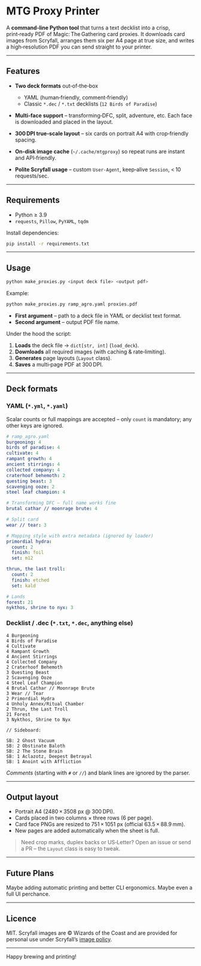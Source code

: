 # MTG Proxy Printer

A **command‑line Python tool** that turns a text decklist into a crisp, print‑ready PDF of Magic: The Gathering card proxies.  It downloads card images from Scryfall, arranges them six per A4 page at true size, and writes a high‑resolution PDF you can send straight to your printer.

---

## Features

* **Two deck formats** out‑of‑the‑box

  * YAML (human‑friendly, comment‑friendly)
  * Classic `*.dec` / `*.txt` decklists (`12 Birds of Paradise`)
* **Multi‑face support** – transforming‑DFC, split, adventure, etc. Each face is downloaded and placed in the layout.
* **300 DPI true‑scale layout** – six cards on portrait A4 with crop‑friendly spacing.
* **On‑disk image cache** (`~/.cache/mtgproxy`) so repeat runs are instant and API‑friendly.
* **Polite Scryfall usage** – custom `User‑Agent`, keep‑alive `Session`, < 10 requests/sec.

---

## Requirements

* Python ≥ 3.9
* `requests`, `Pillow`, `PyYAML`, `tqdm`

Install dependencies:

```bash
pip install -r requirements.txt
```

---

## Usage

```bash
python make_proxies.py <input deck file> <output pdf>
```

Example:

```bash
python make_proxies.py ramp_agro.yaml proxies.pdf
```

* **First argument** – path to a deck file in YAML or decklist text format.
* **Second argument** – output PDF file name.

Under the hood the script:

1. **Loads** the deck file → `dict[str, int]` (`load_deck`).
2. **Downloads** all required images (with caching & rate‑limiting).
3. **Generates** page layouts (`Layout` class).
4. **Saves** a multi‑page PDF at 300 DPI.

---

## Deck formats

### YAML (`*.yml`, `*.yaml`)

Scalar counts or full mappings are accepted – only `count` is mandatory; any other keys are ignored.

```yaml
# ramp_agro.yaml
burgeoning: 4
birds of paradise: 4
cultivate: 4
rampant growth: 4
ancient stirrings: 4
collected company: 4
craterhoof behemoth: 2
questing beast: 3
scavenging ooze: 2
steel leaf champion: 4

# Transforming DFC – full name works fine
brutal cathar // moonrage brute: 4

# Split card
wear // tear: 3

# Mapping style with extra metadata (ignored by loader)
primordial hydra:
  count: 2
  finish: foil
  set: m12

thrun, the last troll:
  count: 2
  finish: etched
  set: kald

# Lands
forest: 21
nykthos, shrine to nyx: 3
```

### Decklist / .dec (`*.txt`, `*.dec`, anything else)

```text
4 Burgeoning
4 Birds of Paradise
4 Cultivate
4 Rampant Growth
4 Ancient Stirrings
4 Collected Company
2 Craterhoof Behemoth
3 Questing Beast
2 Scavenging Ooze
4 Steel Leaf Champion
4 Brutal Cathar // Moonrage Brute
3 Wear // Tear
2 Primordial Hydra
4 Unholy Annex/Ritual Chamber
2 Thrun, the Last Troll
21 Forest
3 Nykthos, Shrine to Nyx

// Sideboard:

SB: 2 Ghost Vacuum
SB: 2 Obstinate Baloth
SB: 2 The Stone Brain
SB: 1 Aclazotz, Deepest Betrayal
SB: 1 Anoint with Affliction
```

*Comments* (starting with `#` or `//`) and blank lines are ignored by the parser.

---

## Output layout

* Portrait A4 (2480 × 3508 px @ 300 DPI).
* Cards placed in two columns × three rows (6 per page).
* Card face PNGs are resized to 751 × 1051 px (official 63.5 × 88.9 mm).
* New pages are added automatically when the sheet is full.

> Need crop marks, duplex backs or US‑Letter?  Open an issue or send a PR – the `Layout` class is easy to tweak.

---


## Future Plans

Maybe adding automatic printing and better CLI ergonomics. Maybe even a full UI perchance.

---

## Licence

MIT.  Scryfall images are © Wizards of the Coast and are provided for personal use under Scryfall’s [image policy](https://scryfall.com/docs/api/images).

---

Happy brewing and printing!
